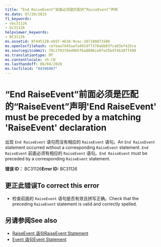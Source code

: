 ```yaml
---
title: “End RaiseEvent”前面必须是匹配的“RaiseEvent”声明
ms.date: 07/20/2015
f1_keywords:
- vbc31126
- bc31126
helpviewer_keywords:
- BC31126
ms.assetid: 8f445128-eb5f-4610-9cec-107180871500
ms.openlocfilehash: ce7eaa7d45aafa4914f7370abb03fca83ef425ce
ms.sourcegitcommit: f8c270376ed905f6a8896ce0fe25b4f4b38ff498
ms.translationtype: MT
ms.contentlocale: zh-CN
ms.lasthandoff: 06/04/2020
ms.locfileid: "84396007"
---
```

# <a name="end-raiseevent-must-be-preceded-by-a-matching-raiseevent-declaration"></a><span data-ttu-id="f3fed-102">“End RaiseEvent”前面必须是匹配的“RaiseEvent”声明</span><span class="sxs-lookup"><span data-stu-id="f3fed-102">'End RaiseEvent' must be preceded by a matching 'RaiseEvent' declaration</span></span>
<span data-ttu-id="f3fed-103">出现 `End RaiseEvent` 语句而没有相应的 `RaiseEvent` 语句。</span><span class="sxs-lookup"><span data-stu-id="f3fed-103">An `End RaiseEvent` statement occurred without a corresponding `RaiseEvent` statement.</span></span> <span data-ttu-id="f3fed-104">`End RaiseEvent` 前面必须有相应的 `RaiseEvent` 语句。</span><span class="sxs-lookup"><span data-stu-id="f3fed-104">`End RaiseEvent` must be preceded by a corresponding `RaiseEvent` statement.</span></span>  
  
 <span data-ttu-id="f3fed-105">**错误 ID：** BC31126</span><span class="sxs-lookup"><span data-stu-id="f3fed-105">**Error ID:** BC31126</span></span>  
  
## <a name="to-correct-this-error"></a><span data-ttu-id="f3fed-106">更正此错误</span><span class="sxs-lookup"><span data-stu-id="f3fed-106">To correct this error</span></span>  
  
- <span data-ttu-id="f3fed-107">检查前面的 `RaiseEvent` 语句是否有效且拼写正确。</span><span class="sxs-lookup"><span data-stu-id="f3fed-107">Check that the preceding `RaiseEvent` statement is valid and correctly spelled.</span></span>  
  
## <a name="see-also"></a><span data-ttu-id="f3fed-108">另请参阅</span><span class="sxs-lookup"><span data-stu-id="f3fed-108">See also</span></span>

- [<span data-ttu-id="f3fed-109">RaiseEvent 语句</span><span class="sxs-lookup"><span data-stu-id="f3fed-109">RaiseEvent Statement</span></span>](../language-reference/statements/raiseevent-statement.md)
- [<span data-ttu-id="f3fed-110">Event 语句</span><span class="sxs-lookup"><span data-stu-id="f3fed-110">Event Statement</span></span>](../language-reference/statements/event-statement.md)
